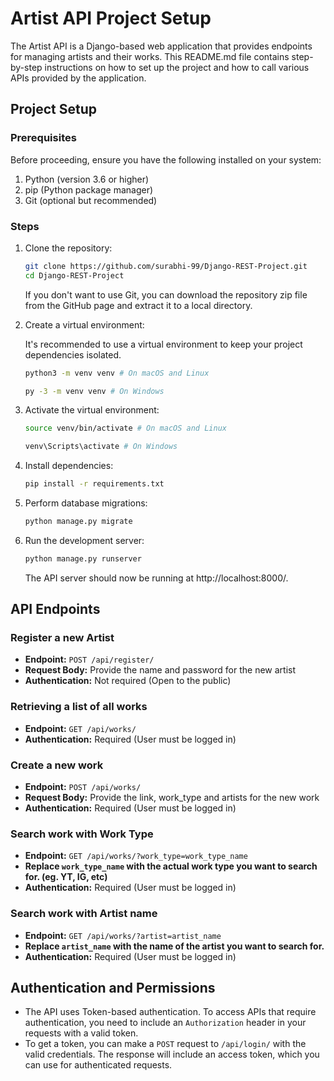 # Artist API Project Setup

The Artist API is a Django-based web application that provides endpoints for managing artists and their works. This README.md file contains step-by-step instructions on how to set up the project and how to call various APIs provided by the application.

## Project Setup

### Prerequisites

Before proceeding, ensure you have the following installed on your system:

1. Python (version 3.6 or higher)
2. pip (Python package manager)
3. Git (optional but recommended)

### Steps

1. Clone the repository:
   ```bash
   git clone https://github.com/surabhi-99/Django-REST-Project.git
   cd Django-REST-Project
   ```
   If you don't want to use Git, you can download the repository zip file from the GitHub page and extract it to a local directory.

2. Create a virtual environment:

   It's recommended to use a virtual environment to keep your project dependencies isolated.
   ```bash
   python3 -m venv venv # On macOS and Linux

   py -3 -m venv venv # On Windows
   ```
3. Activate the virtual environment:
    ```bash
   source venv/bin/activate # On macOS and Linux

   venv\Scripts\activate # On Windows
   ```
4. Install dependencies:
   ```bash
   pip install -r requirements.txt
   ```
5. Perform database migrations:
   ```bash
   python manage.py migrate
   ```
6. Run the development server:
   ```bash
   python manage.py runserver
   ```
   The API server should now be running at http://localhost:8000/.

## API Endpoints

### Register a new Artist

- **Endpoint:** `POST /api/register/`
- **Request Body:** Provide the name and password for the new artist
- **Authentication:** Not required (Open to the public)

### Retrieving a list of all works

- **Endpoint:** `GET /api/works/`
- **Authentication:** Required (User must be logged in)

### Create a new work

- **Endpoint:** `POST /api/works/`
- **Request Body:** Provide the link, work_type and artists for the new work
- **Authentication:** Required (User must be logged in)

### Search work with Work Type

- **Endpoint:** `GET /api/works/?work_type=work_type_name`
- **Replace `work_type_name` with the actual work type you want to search for. (eg. YT, IG, etc)**
- **Authentication:** Required (User must be logged in)

### Search work with Artist name

- **Endpoint:** `GET /api/works/?artist=artist_name`
- **Replace `artist_name` with the name of the artist you want to search for.**
- **Authentication:** Required (User must be logged in)

## Authentication and Permissions

- The API uses Token-based authentication. To access APIs that require authentication, you need to include an `Authorization` header in your requests with a valid token.
- To get a token, you can make a `POST` request to `/api/login/` with the valid credentials. The response will include an access token, which you can use for authenticated requests.
